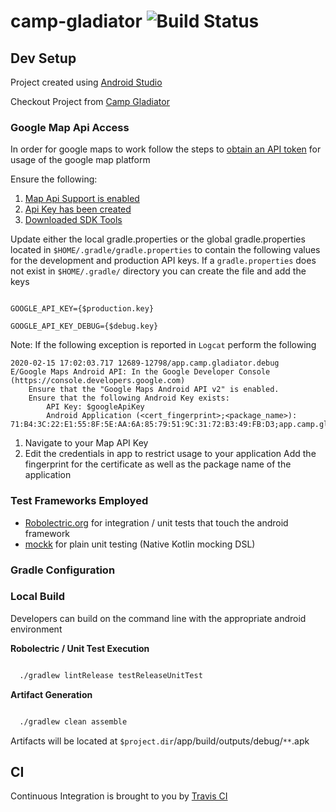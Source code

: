 # camp-gladiator ![Build Status](https://travis-ci.org/mlemley/camp-gladiator.svg?branch=master)

## Dev Setup

Project created using [Android Studio](https://developer.android.com/studio/index.html)

Checkout Project from [Camp Gladiator](https://github.com/mlemley/camp-gladiator)

### Google Map Api Access

In order for google maps to work follow the steps to [obtain an API token](https://developers.google.com/maps/documentation/android-sdk/get-api-key) for usage of the google map platform

Ensure the following:
1) [Map Api Support is enabled](https://console.cloud.google.com/apis/library/maps-android-backend.googleapis.com)
2) [Api Key has been created](https://console.cloud.google.com/apis/credentials)
3) [Downloaded SDK Tools](https://developer.android.com/studio/intro/update.html#sdk-manager)

Update either the local gradle.properties or the global gradle.properties located in `$HOME/.gradle/gradle.properties` 
to contain the following values for the development and production API keys.  If a `gradle.properties` does not exist 
in `$HOME/.gradle/` directory you can create the file and add the keys

```gradle.properties

GOOGLE_API_KEY={$production.key}

GOOGLE_API_KEY_DEBUG={$debug.key}
```

Note: If the following exception is reported in `Logcat` perform the following

```jshelllanguage
2020-02-15 17:02:03.717 12689-12798/app.camp.gladiator.debug E/Google Maps Android API: In the Google Developer Console (https://console.developers.google.com)
    Ensure that the "Google Maps Android API v2" is enabled.
    Ensure that the following Android Key exists:
    	API Key: $googleApiKey
    	Android Application (<cert_fingerprint>;<package_name>): 71:B4:3C:22:E1:55:8F:5E:AA:6A:85:79:51:9C:31:72:B3:49:FB:D3;app.camp.gladiator.debug
```

1) Navigate to your Map API Key
2) Edit the credentials in app to restrict usage to your application Add the fingerprint for the certificate as well as the package name of the application

### Test Frameworks Employed
* [Robolectric.org](https://robolectric.org) for integration / unit tests that touch the android framework
* [mockk](https://mockk.io/) for plain unit testing (Native Kotlin mocking DSL)

### Gradle Configuration

### Local Build

Developers can build on the command line with the appropriate android environment


**Robolectric / Unit Test Execution**

```sh

  ./gradlew lintRelease testReleaseUnitTest

```

**Artifact Generation**

```sh

  ./gradlew clean assemble

```

Artifacts will be located at `$project.dir`/app/build/outputs/debug/`**`.apk


## CI

Continuous Integration is brought to you by [Travis CI](https://travis-ci.org/mlemley/camp-gladiator)

